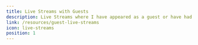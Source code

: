 ```yaml
---
title: Live Streams with Guests
description: Live Streams where I have appeared as a guest or have had a guest with me
link: /resources/guest-live-streams
icon: live-streams
position: 1
---
```

